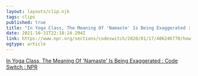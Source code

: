 ```yaml
---
layout: layouts/clip.njk 
tags: clips 
published: true 
title: "In Yoga Class, The Meaning Of 'Namaste' Is Being Exaggerated : Code Switch : NPR" 
date: 2021-10-31T22:18:24.294Z 
link: https://www.npr.org/sections/codeswitch/2020/01/17/406246770/how-namaste-flew-away-from-us 
ogtype: article 
---
```

[In Yoga Class, The Meaning Of 'Namaste' Is Being Exaggerated : Code Switch : NPR](https://www.npr.org/sections/codeswitch/2020/01/17/406246770/how-namaste-flew-away-from-us) 

